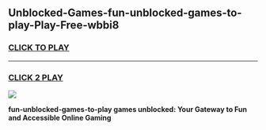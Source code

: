 
## Unblocked-Games-fun-unblocked-games-to-play-Play-Free-wbbi8
<h3>
<a href="https://premium76.site?title=fun-unblocked-games-to-play&ref=21A">CLICK TO PLAY</a></h3>
<hr>

<h3>
<a href="https://premium76.site?title=fun-unblocked-games-to-play&ref=21A">CLICK 2 PLAY</a>
  
</h3>

<a href="https://premium76.site?title=fun-unblocked-games-to-play&ref=21A"><img src="https://clearcache.store/games.png"></a>


**fun-unblocked-games-to-play games unblocked: Your Gateway to Fun and Accessible Online Gaming**
